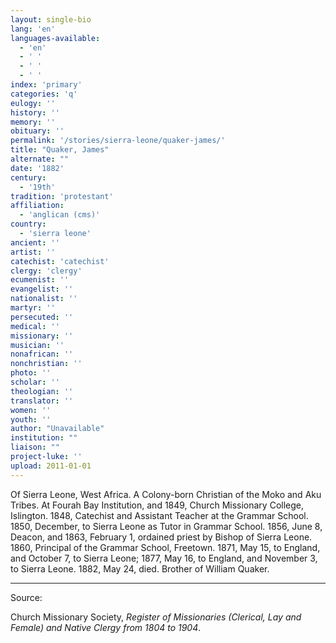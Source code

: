 ```yaml
---
layout: single-bio
lang: 'en'
languages-available:
  - 'en'
  - ' '
  - ' '
  - ' '
index: 'primary'
categories: 'q'
eulogy: ''
history: ''
memory: ''
obituary: ''
permalink: '/stories/sierra-leone/quaker-james/'
title: "Quaker, James"
alternate: ""
date: '1882'
century:
  - '19th'
tradition: 'protestant'
affiliation:
  - 'anglican (cms)'
country:
  - 'sierra leone'
ancient: ''
artist: ''
catechist: 'catechist'
clergy: 'clergy'
ecumenist: ''
evangelist: ''
nationalist: ''
martyr: ''
persecuted: ''
medical: ''
missionary: ''
musician: ''
nonafrican: ''
nonchristian: ''
photo: ''
scholar: ''
theologian: ''
translator: ''
women: ''
youth: ''
author: "Unavailable"
institution: ""
liaison: ""
project-luke: ''
upload: 2011-01-01
---
```




Of Sierra Leone, West Africa.  A Colony-born Christian of the Moko and Aku Tribes.  At Fourah Bay Institution, and 1849, Church Missionary College, Islington.  1848, Catechist and Assistant Teacher at the Grammar School.  1850, December, to Sierra Leone as Tutor in Grammar School.  1856, June 8, Deacon, and 1863, February 1, ordained priest by Bishop of Sierra Leone.  1860, Principal of the Grammar School, Freetown.  1871, May 15, to England, and October 7, to Sierra Leone; 1877, May 16, to England, and November 3, to Sierra Leone.  1882, May 24, died.  Brother of William Quaker.

---

Source:

Church Missionary Society, *Register of Missionaries (Clerical, Lay and Female) and Native Clergy from 1804 to 1904*.
